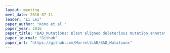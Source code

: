 ```yaml
---
layout: meeting
meet_date: 2016-07-11
leader: "Li Lei"
paper_author: "Kono et al."
paper_year: 2016
paper_title: "BAD_Mutations: Blast aligned deleterious mutation annotation"
paper_journal: "Github"
paper_url: "https://github.com/MorrellLAB/BAD_Mutations"
---
```

